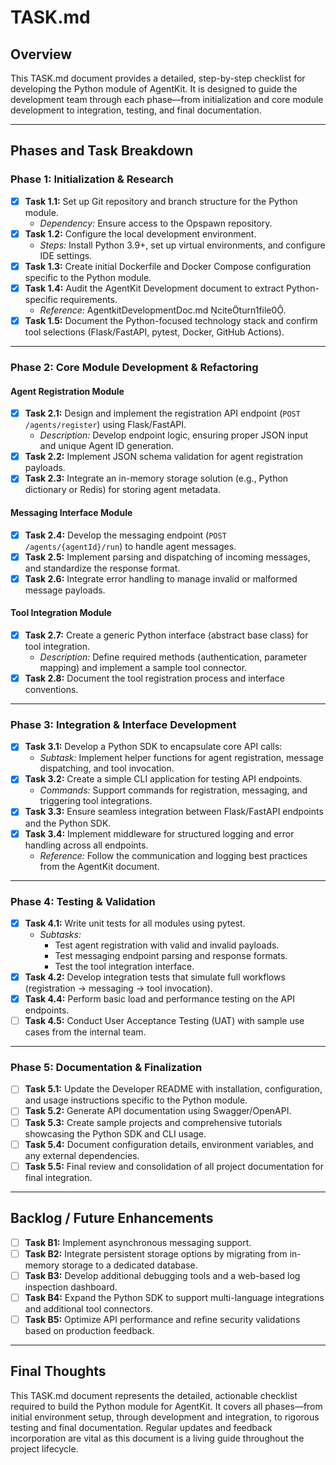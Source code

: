 # TASK.md

## Overview
This TASK.md document provides a detailed, step-by-step checklist for developing the Python module of AgentKit. It is designed to guide the development team through each phase—from initialization and core module development to integration, testing, and final documentation.

---

## Phases and Task Breakdown

### Phase 1: Initialization & Research
- [x] **Task 1.1:** Set up Git repository and branch structure for the Python module.
  - *Dependency:* Ensure access to the Opspawn repository.
- [x] **Task 1.2:** Configure the local development environment.
  - *Steps:* Install Python 3.9+, set up virtual environments, and configure IDE settings.
- [x] **Task 1.3:** Create initial Dockerfile and Docker Compose configuration specific to the Python module.
- [x] **Task 1.4:** Audit the AgentKit Development document to extract Python-specific requirements.
  - *Reference:* AgentkitDevelopmentDoc.md citeturn1file0.
- [x] **Task 1.5:** Document the Python-focused technology stack and confirm tool selections (Flask/FastAPI, pytest, Docker, GitHub Actions).

---

### Phase 2: Core Module Development & Refactoring

#### Agent Registration Module
- [x] **Task 2.1:** Design and implement the registration API endpoint (`POST /agents/register`) using Flask/FastAPI.
  - *Description:* Develop endpoint logic, ensuring proper JSON input and unique Agent ID generation.
- [x] **Task 2.2:** Implement JSON schema validation for agent registration payloads.
- [x] **Task 2.3:** Integrate an in-memory storage solution (e.g., Python dictionary or Redis) for storing agent metadata.

#### Messaging Interface Module
- [x] **Task 2.4:** Develop the messaging endpoint (`POST /agents/{agentId}/run`) to handle agent messages.
- [x] **Task 2.5:** Implement parsing and dispatching of incoming messages, and standardize the response format.
- [x] **Task 2.6:** Integrate error handling to manage invalid or malformed message payloads.

#### Tool Integration Module
- [x] **Task 2.7:** Create a generic Python interface (abstract base class) for tool integration.
  - *Description:* Define required methods (authentication, parameter mapping) and implement a sample tool connector.
- [x] **Task 2.8:** Document the tool registration process and interface conventions.

---

### Phase 3: Integration & Interface Development

- [x] **Task 3.1:** Develop a Python SDK to encapsulate core API calls:
  - *Subtask:* Implement helper functions for agent registration, message dispatching, and tool invocation.
- [x] **Task 3.2:** Create a simple CLI application for testing API endpoints.
  - *Commands:* Support commands for registration, messaging, and triggering tool integrations.
- [x] **Task 3.3:** Ensure seamless integration between Flask/FastAPI endpoints and the Python SDK.
- [x] **Task 3.4:** Implement middleware for structured logging and error handling across all endpoints.
  - *Reference:* Follow the communication and logging best practices from the AgentKit document.

---

### Phase 4: Testing & Validation

- [x] **Task 4.1:** Write unit tests for all modules using pytest.
  - *Subtasks:*
    - Test agent registration with valid and invalid payloads.
    - Test messaging endpoint parsing and response formats.
    - Test the tool integration interface.
- [x] **Task 4.2:** Develop integration tests that simulate full workflows (registration → messaging → tool invocation).
- [x] **Task 4.4:** Perform basic load and performance testing on the API endpoints.
- [ ] **Task 4.5:** Conduct User Acceptance Testing (UAT) with sample use cases from the internal team.

---

### Phase 5: Documentation & Finalization

- [ ] **Task 5.1:** Update the Developer README with installation, configuration, and usage instructions specific to the Python module.
- [ ] **Task 5.2:** Generate API documentation using Swagger/OpenAPI.
- [ ] **Task 5.3:** Create sample projects and comprehensive tutorials showcasing the Python SDK and CLI usage.
- [ ] **Task 5.4:** Document configuration details, environment variables, and any external dependencies.
- [ ] **Task 5.5:** Final review and consolidation of all project documentation for final integration.

---

## Backlog / Future Enhancements
- [ ] **Task B1:** Implement asynchronous messaging support.
- [ ] **Task B2:** Integrate persistent storage options by migrating from in-memory storage to a dedicated database.
- [ ] **Task B3:** Develop additional debugging tools and a web-based log inspection dashboard.
- [ ] **Task B4:** Expand the Python SDK to support multi-language integrations and additional tool connectors.
- [ ] **Task B5:** Optimize API performance and refine security validations based on production feedback.

---

## Final Thoughts
This TASK.md document represents the detailed, actionable checklist required to build the Python module for AgentKit. It covers all phases—from initial environment setup, through development and integration, to rigorous testing and final documentation. Regular updates and feedback incorporation are vital as this document is a living guide throughout the project lifecycle.

